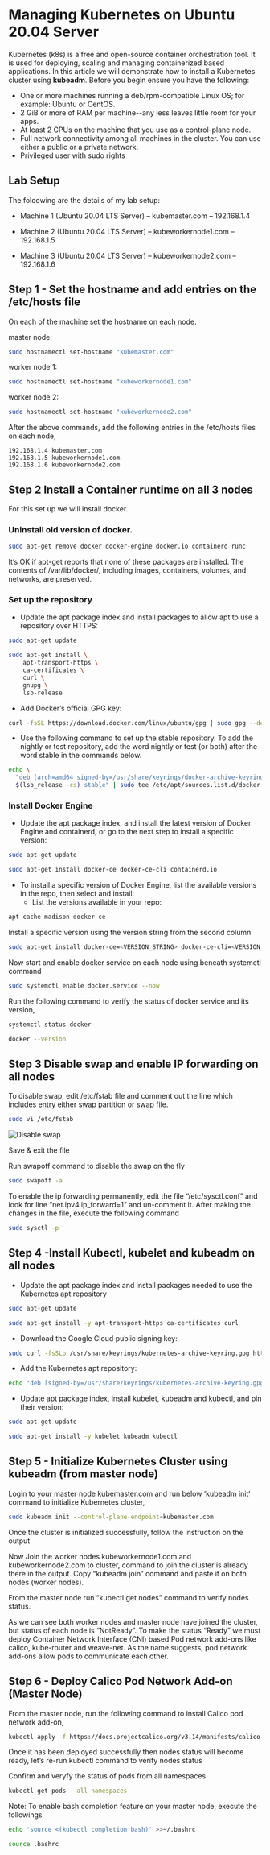 # Managing Kubernetes on Ubuntu 20.04 Server
Kubernetes (k8s) is a free and open-source container orchestration tool. It is used for deploying, scaling and managing containerized based applications. In this article we will demonstrate how to install a Kubernetes cluster using **kubeadm**. Before you begin ensure you have the following:
- One or more machines running a deb/rpm-compatible Linux OS; for example: Ubuntu or CentOS.
- 2 GiB or more of RAM per machine--any less leaves little room for your apps.
- At least 2 CPUs on the machine that you use as a control-plane node.
- Full network connectivity among all machines in the cluster. You can use either a public or a private network.
- Privileged user with sudo rights

## Lab Setup
The foloowing are the details of my lab setup:

- Machine 1 (Ubuntu 20.04 LTS Server) – kubemaster.com – 192.168.1.4

- Machine 2 (Ubuntu 20.04 LTS Server) – kubeworkernode1.com – 192.168.1.5

- Machine 3 (Ubuntu 20.04 LTS Server) – kubeworkernode2.com – 192.168.1.6


## Step 1 - Set the hostname and add entries on the /etc/hosts file
On each of the machine set the hostname on each node.

master node:
```bash
sudo hostnamectl set-hostname "kubemaster.com"
```

worker node 1:
```bash
sudo hostnamectl set-hostname "kubeworkernode1.com"
```

worker node 2:
```bash
sudo hostnamectl set-hostname "kubeworkernode2.com"
```

After the above commands, add the following entries in the /etc/hosts files on each node,

    192.168.1.4 kubemaster.com
    192.168.1.5 kubeworkernode1.com
    192.168.1.6 kubeworkernode2.com

## Step 2 Install a Container runtime on all 3 nodes
For this set up we will install docker.

### Uninstall old version of docker.
```bash
sudo apt-get remove docker docker-engine docker.io containerd runc
```
It’s OK if apt-get reports that none of these packages are installed. The contents of /var/lib/docker/, including images, containers, volumes, and networks, are preserved.


### Set up the repository
- Update the apt package index and install packages to allow apt to use a repository over HTTPS:
```bash
sudo apt-get update
```

```bash
sudo apt-get install \
    apt-transport-https \
    ca-certificates \
    curl \
    gnupg \
    lsb-release
```
- Add Docker’s official GPG key:
```bash
curl -fsSL https://download.docker.com/linux/ubuntu/gpg | sudo gpg --dearmor -o /usr/share/keyrings/docker-archive-keyring.gpg
```
- Use the following command to set up the stable repository. To add the nightly or test repository, add the word nightly or test (or both) after the word stable in the commands below.
```bash
echo \
  "deb [arch=amd64 signed-by=/usr/share/keyrings/docker-archive-keyring.gpg] https://download.docker.com/linux/ubuntu \
  $(lsb_release -cs) stable" | sudo tee /etc/apt/sources.list.d/docker.list > /dev/null
```

### Install Docker Engine
- Update the apt package index, and install the latest version of Docker Engine and containerd, or go to the next step to install a specific version:
```bash
sudo apt-get update
```
```bash
sudo apt-get install docker-ce docker-ce-cli containerd.io
```
- To install a specific version of Docker Engine, list the available versions in the repo, then select and install:
    - List the versions available in your repo:
```bash
apt-cache madison docker-ce
```
Install a specific version using the version string from the second column
```bash
sudo apt-get install docker-ce=<VERSION_STRING> docker-ce-cli=<VERSION_STRING> containerd.io
```
Now start and enable docker service on each node using beneath systemctl command
```bash
sudo systemctl enable docker.service --now
```
Run the following command to verify the status of docker service and its version,
```bash
systemctl status docker
```
```bash
docker --version
```

## Step 3 Disable swap and enable IP forwarding on all nodes
To disable swap, edit /etc/fstab file and comment out the line which includes entry either swap partition or swap file.
```bash
sudo vi /etc/fstab
```
![Disable swap](../../assets/kubernetes/Swap-disable-Ubuntu-20-04-768x235.webp)

Save & exit the file

Run swapoff command to disable the swap on the fly

```bash
sudo swapoff -a
```

To enable the ip forwarding permanently, edit the file “/etc/sysctl.conf” and look for line “net.ipv4.ip_forward=1” and un-comment it. After making the changes in the file, execute the following command

```bash
sudo sysctl -p
```

## Step 4 -Install Kubectl, kubelet and kubeadm on all nodes
- Update the apt package index and install packages needed to use the Kubernetes apt repository
```bash
sudo apt-get update
```
```bash
sudo apt-get install -y apt-transport-https ca-certificates curl
```
- Download the Google Cloud public signing key:
```bash
sudo curl -fsSLo /usr/share/keyrings/kubernetes-archive-keyring.gpg https://packages.cloud.google.com/apt/doc/apt-key.gpg
```
- Add the Kubernetes apt repository:
```bash
echo "deb [signed-by=/usr/share/keyrings/kubernetes-archive-keyring.gpg] https://apt.kubernetes.io/ kubernetes-xenial main" | sudo tee /etc/apt/sources.list.d/kubernetes.list
```
- Update apt package index, install kubelet, kubeadm and kubectl, and pin their version:
```bash
sudo apt-get update
```

```bash
sudo apt-get install -y kubelet kubeadm kubectl
```

## Step 5 - Initialize Kubernetes Cluster using kubeadm (from master node)
Login to your master node kubemaster.com and run below ‘kubeadm init‘ command to initialize Kubernetes cluster,
```bash
sudo kubeadm init --control-plane-endpoint=kubemaster.com
```
Once the cluster is initialized successfully, follow the instruction on the output

Now Join the worker nodes kubeworkernode1.com and kubeworkernode2.com to cluster, command to join the cluster is already there in the output. Copy “kubeadm join” command and paste it on both nodes (worker nodes).

From the master node run “kubectl get nodes” command to verify nodes status.

As we can see both worker nodes and master node have joined the cluster, but status of each node is “NotReady”. To make the status “Ready” we must deploy Container Network Interface (CNI) based Pod network add-ons like calico, kube-router and weave-net. As the name suggests, pod network add-ons allow pods to communicate each other.

## Step 6 - Deploy Calico Pod Network Add-on (Master Node)
From the master node, run the following command to install Calico pod network add-on,

```bash
kubectl apply -f https://docs.projectcalico.org/v3.14/manifests/calico.yaml
```

Once it has been deployed successfully then nodes status will become ready, let’s re-run kubectl command to verify nodes status

Confirm and veryfy the status of pods from all namespaces
```bash
kubectl get pods --all-namespaces
```

Note: To enable bash completion feature on your master node, execute the followings

```bash
echo 'source <(kubectl completion bash)' >>~/.bashrc
```
```bash
source .bashrc
```